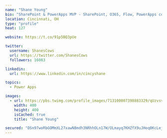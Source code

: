 ```yaml
---
name: "Shane Young"
bio: "SharePoint & PowerApps MVP - SharePoint, O365, Flow, PowerApps consulting? @PowerApps911 | Pure Snark? You found it."
location: Cincinnati, OH
type: "profile"
heat: 127

website: https://t.co/91p5BQ3pUe

twitter:
  username: ShanesCows
  url: https://twitter.com/ShanesCows
  followers: 16083

linkedin:
  url: https://www.linkedin.com/in/cincyshane

topics:
  - Power Apps

images:
  - url: https://pbs.twimg.com/profile_images/713100007398883329/qUzvsvQ3_400x400.jpg
    width: 400
    height: 400
    isCached: true
    title: "Shane Young"

secured: "DSn97woRbGOMmXL27xawN8mdh3NRhhOLn17W/OLmayq7KHZfX9uJHoq0KcLejF6I3pxOALlmC6fgYKgoCRaMAG0H48KEdnbn6Nm752OmJHZRYLiSjWK98aQ35ZUFsEPyErDJKZAcDmW0RR0hLGboLFVhSbVNgVgpbllLCn1BfW4ELaJmWyvY3z7PozfXP2u1qYxnXzSJ6In0zDnetKOhGbpAeHbCoKeu2SoU6qP52x6rGMCq1kPq3jK2JP++VfvqvWyKhAGTBxfxsv2F3yWRHdvIDlKmEBEyYVOHLnx8vmUAsZZhcUb8cYoR/ElW4z7GiB6bwKjmxy3DrX5hAseGGHmWuRdZrk5k1SNpUMUjXygZIzuMyvL97Hsep7qF/u/FUIY31Ar6gjYVDBEBZtzL7cZbko5aY09E5o3R7lo41QU=;l4Int23w8J9Aq1VccXjt/g=="
---
```


